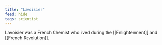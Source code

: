 ```yaml
---
title: "Lavoisier"
feed: hide
tags: scientist
---
```


Lavoisier was a French Chemist who lived during the [[Enlightenment]] and [[French Revolution]]. 
